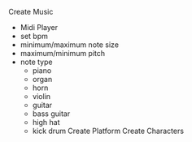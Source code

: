 Create Music
- Midi Player
- set bpm
- minimum/maximum note size
- maximum/minimum pitch
- note type
  - piano
  - organ
  - horn
  - violin
  - guitar
  - bass guitar
  - high hat
  - kick drum
Create Platform
Create Characters
